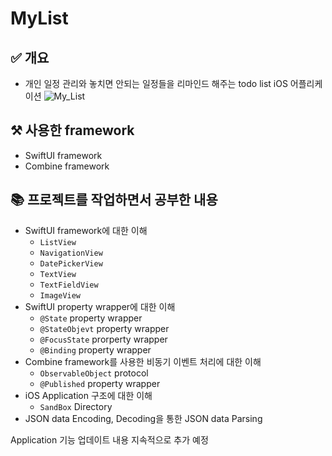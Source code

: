 # **MyList**
## ✅ 개요
- 개인 일정 관리와 놓치면 안되는 일정들을 리마인드 해주는 todo list iOS 어플리케이션
![My_List](https://user-images.githubusercontent.com/103043741/218260470-80e34b1c-c21c-4901-b816-5baaca1a0a8b.png)

## ⚒️ 사용한 framework
- SwiftUI framework
- Combine framework

## 📚 프로젝트를 작업하면서 공부한 내용
- SwiftUI framework에 대한 이해
  - `ListView`
  - `NavigationView`
  - `DatePickerView`
  - `TextView`
  - `TextFieldView`
  - `ImageView`
- SwiftUI property wrapper에 대한 이해
   - `@State` property wrapper
   - `@StateObjevt` property wrapper
   - `@FocusState` prorperty wrapper
   - `@Binding` property wrapper
- Combine framework를 사용한 비동기 이벤트 처리에 대한 이해
  - `ObservableObject` protocol
  - `@Published` property wrapper
- iOS Application 구조에 대한 이해
  - `SandBox` Directory
- JSON data Encoding, Decoding을 통한 JSON data Parsing

Application 기능 업데이트 내용 지속적으로 추가 예정